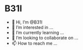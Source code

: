 # B31l
- 👋 Hi, I’m @B31l
- 👀 I’m interested in ...
- 🌱 I’m currently learning ...
- 💞️ I’m looking to collaborate on ...
- 📫 How to reach me ...


<!---
B31l/B31l is a ✨ special ✨ repository because its `README.md` (this file) appears on your GitHub profile.
You can click the Preview link to take a look at your changes.
--->
